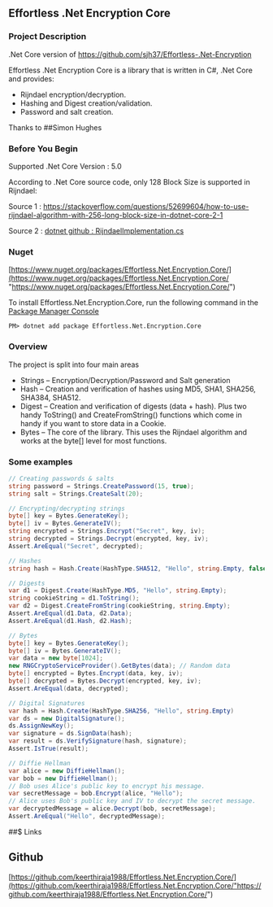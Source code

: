 ## Effortless .Net Encryption Core

### Project Description

.Net Core version of https://github.com/sjh37/Effortless-.Net-Encryption
 
Effortless .Net Encryption Core is a library that is written in C#, .Net Core and provides:

*   Rijndael encryption/decryption.
*   Hashing and Digest creation/validation.
*   Password and salt creation.

Thanks to ##Simon Hughes


### Before You Begin

 Supported .Net Core Version : 5.0

 According to .Net Core source code, only 128 Block Size is supported in Rijndael:
 
 Source 1 : https://stackoverflow.com/questions/52699604/how-to-use-rijndael-algorithm-with-256-long-block-size-in-dotnet-core-2-1

 Source 2 : [dotnet github : RijndaelImplementation.cs](https://github.com/dotnet/runtime/blob/main/src/libraries/System.Security.Cryptography.Algorithms/src/Internal/Cryptography/RijndaelImplementation.cs "https://github.com/dotnet/runtime/blob/main/src/libraries/System.Security.Cryptography.Algorithms/src/Internal/Cryptography/RijndaelImplementation.cs")


### Nuget

[https://www.nuget.org/packages/Effortless.Net.Encryption.Core/](https://www.nuget.org/packages/Effortless.Net.Encryption.Core/ "https://www.nuget.org/packages/Effortless.Net.Encryption.Core/")

To install Effortless.Net.Encryption.Core, run the following command in the [ Package Manager Console](http://docs.nuget.org/docs/start-here/using-the-package-manager-console)

`PM> dotnet add package Effortless.Net.Encryption.Core`


### Overview

The project is split into four main areas

*   Strings – Encryption/Decryption/Password and Salt generation
*   Hash – Creation and verification of hashes using MD5, SHA1, SHA256, SHA384, SHA512.
*   Digest – Creation and verification of digests (data + hash). Plus two handy ToString() and CreateFromString() functions which come in handy if you want to store data in a Cookie.
*   Bytes – The core of the library. This uses the Rijndael algorithm and works at the byte[] level for most functions.


### Some examples

```c#
// Creating passwords & salts
string password = Strings.CreatePassword(15, true);
string salt = Strings.CreateSalt(20);

// Encrypting/decrypting strings
byte[] key = Bytes.GenerateKey();
byte[] iv = Bytes.GenerateIV();
string encrypted = Strings.Encrypt("Secret", key, iv);
string decrypted = Strings.Decrypt(encrypted, key, iv);
Assert.AreEqual("Secret", decrypted);

// Hashes
string hash = Hash.Create(HashType.SHA512, "Hello", string.Empty, false);

// Digests
var d1 = Digest.Create(HashType.MD5, "Hello", string.Empty);
string cookieString = d1.ToString();
var d2 = Digest.CreateFromString(cookieString, string.Empty);
Assert.AreEqual(d1.Data, d2.Data);
Assert.AreEqual(d1.Hash, d2.Hash);

// Bytes
byte[] key = Bytes.GenerateKey();
byte[] iv = Bytes.GenerateIV();
var data = new byte[1024];
new RNGCryptoServiceProvider().GetBytes(data); // Random data
byte[] encrypted = Bytes.Encrypt(data, key, iv);
byte[] decrypted = Bytes.Decrypt(encrypted, key, iv);
Assert.AreEqual(data, decrypted);

// Digital Signatures
var hash = Hash.Create(HashType.SHA256, "Hello", string.Empty)
var ds = new DigitalSignature();
ds.AssignNewKey();
var signature = ds.SignData(hash);
var result = ds.VerifySignature(hash, signature);
Assert.IsTrue(result);

// Diffie Hellman
var alice = new DiffieHellman();
var bob = new DiffieHellman();
// Bob uses Alice's public key to encrypt his message.
var secretMessage = bob.Encrypt(alice, "Hello");
// Alice uses Bob's public key and IV to decrypt the secret message.
var decryptedMessage = alice.Decrypt(bob, secretMessage);
Assert.AreEqual("Hello", decryptedMessage);
```

##$ Links

## Github
[https://github.com/keerthiraja1988/Effortless.Net.Encryption.Core/](https://github.com/keerthiraja1988/Effortless.Net.Encryption.Core/"https://github.com/keerthiraja1988/Effortless.Net.Encryption.Core/")

